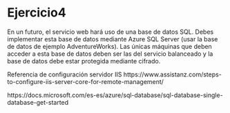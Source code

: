 <h1>Ejercicio4</h1>

<p>En un futuro, el servicio web hará uso de una base de datos SQL. Debes implementar esta base de datos mediante Azure SQL Server (usar la base de datos de ejemplo AdventureWorks). Las únicas máquinas que deben acceder a esta base de datos deben ser las del servicio balanceado y la base de datos debe estar protegida mediante cifrado.</p>

<p>Referencia de configuración servidor IIS https://www.assistanz.com/steps-to-configure-iis-server-core-for-remote-management/</p>

<p>https://docs.microsoft.com/es-es/azure/sql-database/sql-database-single-database-get-started</p>
